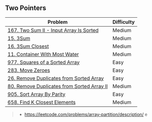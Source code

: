 ## Two Pointers
| Problem          | Difficulty |
|------------------|------------|
|[167. Two Sum II - Input Array Is Sorted](../leetcode/167.two-sum-ii-input-array-is-sorted.md)|Medium|
|[15. 3Sum](../leetcode/15.3sum.md)|Medium|
|[16. 3Sum Closest](../leetcode/16.3sum-closest.md)|Medium|
|[11. Container With Most Water](../leetcode/11.container-with-most-water.md)|Medium|
|[977. Squares of a Sorted Array](../leetcode/977.squares-of-a-sorted-array.md)|Easy|
|[283. Move Zeroes](../leetcode/283.move-zeros.md)|Easy|
|[26. Remove Duplicates from Sorted Array](../leetcode/26.remove-duplicates-from-sorted-array.md)|Easy|
|[80. Remove Duplicates from Sorted Array II](../leetcode/80.remove-duplicates-from-sorted-array-ii.md)|Medium|
|[905. Sort Array By Parity](../leetcode/905.sort-array-by-parity.md)|Easy|
|[658. Find K Closest Elements](../leetcode/658.find-k-closest-elements.md)|Medium|

> * https://leetcode.com/problems/array-partition/description/ e